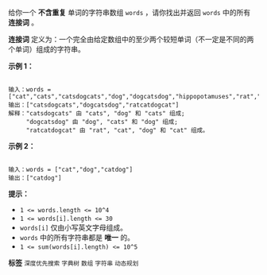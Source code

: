 给你一个 **不含重复** 单词的字符串数组 `words` ，请你找出并返回 `words` 中的所有 **连接词** 。

 **连接词** 定义为：一个完全由给定数组中的至少两个较短单词（不一定是不同的两个单词）组成的字符串。

 

 **示例 1：** 

```

输入：words = ["cat","cats","catsdogcats","dog","dogcatsdog","hippopotamuses","rat","ratcatdogcat"]
输出：["catsdogcats","dogcatsdog","ratcatdogcat"]
解释："catsdogcats" 由 "cats", "dog" 和 "cats" 组成; 
     "dogcatsdog" 由 "dog", "cats" 和 "dog" 组成; 
     "ratcatdogcat" 由 "rat", "cat", "dog" 和 "cat" 组成。

```
 **示例 2：** 

```

输入：words = ["cat","dog","catdog"]
输出：["catdog"]
```
 

 **提示：** 
-  `1 <= words.length <= 10^4` 
-  `1 <= words[i].length <= 30` 
-  `words[i]` 仅由小写英文字母组成。 
-  `words` 中的所有字符串都是 **唯一** 的。
-  `1 <= sum(words[i].length) <= 10^5` 
 
**标签**
`深度优先搜索` `字典树` `数组` `字符串` `动态规划` 


